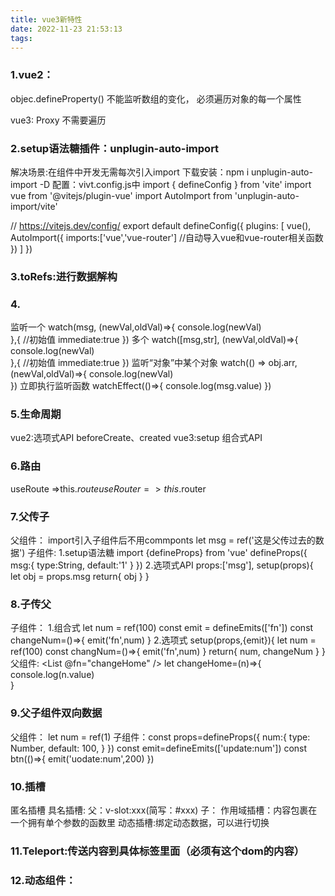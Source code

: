 ```yaml
---
title: vue3新特性
date: 2022-11-23 21:53:13
tags:
---
```

### 1.vue2：
objec.defineProperty()
不能监听数组的变化，
必须遍历对象的每一个属性

vue3:
Proxy
不需要遍历

### 2.setup语法糖插件：unplugin-auto-import
解决场景:在组件中开发无需每次引入import
下载安装：npm i unplugin-auto-import -D
配置：vivt.config.js中
import { defineConfig } from 'vite'
import vue from '@vitejs/plugin-vue'
import AutoImport from 'unplugin-auto-import/vite'

// https://vitejs.dev/config/
export default defineConfig({
plugins: [
vue(),
AutoImport({
imports:['vue','vue-router'] //自动导入vue和vue-router相关函数
})
]
})

### 3.toRefs:进行数据解构
### 4.
监听一个
watch(msg, (newVal,oldVal)=>{
    console.log(newVal)        
},{
    //初始值
    immediate:true
})
多个
watch([msg,str], (newVal,oldVal)=>{
    console.log(newVal)        
},{
    //初始值
    immediate:true
})
监听“对象”中某个对象
watch(() => obj.arr, (newVal,oldVal)=>{
    console.log(newVal)        
})
立即执行监听函数
watchEffect(()=>{
    console.log(msg.value)
})
### 5.生命周期
vue2:选项式API beforeCreate、created
vue3:setup 组合式API
### 6.路由
useRoute =>this.$route
useRouter =>this.$router
### 7.父传子
父组件： import引入子组件后不用commponts
        let msg = ref('这是父传过去的数据')
子组件:  1.setup语法糖
        import {defineProps} from 'vue'
        defineProps({
            msg:{
                type:String,
                default:'1'
            }
        })
        2.选项式API
        props:['msg'],
        setup(props){
            let obj = props.msg
            return{
                obj
            } 
        }
### 8.子传父
子组件：
    1.组合式
     let num = ref(100)
     const emit = defineEmits(['fn'])
    const changeNum=()=>{
        emit('fn',num)
    }
    2.选项式
    setup(props,{emit}){
        let num = ref(100)
        const changNum=()=>{
            emit('fn',num)
        }
        return{
            num,
            changeNum
        }
    }
父组件:
<List @fn="changeHome" />
let changeHome=(n)=>{
    console.log(n.value)    
}

### 9.父子组件双向数据
父组件：<List  v-model:num='num' />
        let num = ref(1)
子组件：const props=defineProps({
        num:{
            type: Number,
            default: 100,
        }
    })
        const emit=defineEmits(['update:num'])
        const btn(()=>{
            emit('uodate:num',200)
        })

### 10.插槽
匿名插槽 
具名插槽: 父：v-slot:xxx(简写：#xxx)  子：<slot name:xxx></slot> 
作用域插槽：内容包裹在一个拥有单个参数的函数里  动态插槽:绑定动态数据，可以进行切换

### 11.Teleport:传送内容到具体标签里面（必须有这个dom的内容）
<teleport to='#container'></teleport>
<teleport to='.main'></teleport>
<teleport to='body'></teleport>

### 12.动态组件：
<component :is="动态去切换组件" />